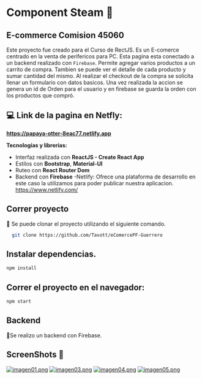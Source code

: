 # Component Steam 🧊

## E-commerce Comision 45060

Este proyecto fue creado para el Curso de RectJS. Es un E-comerce centrado en la venta de perifericos para PC.
Esta pagina esta conectado a un backend realizado con `Firebase`.
Permite agregar varios productos a un carrito de compra. Tambien se puede ver el detalle de cada producto y sumar cantidad del mismo.
Al realizar el checkout de la compra se solicita llenar un formulario con datos basicos. Una vez realizada la accion se genera un id de Orden para el usuario y en firebase se guarda la orden con los productos que compró.

## :computer: Link de la pagina en Netfly:
**https://papaya-otter-8eac77.netlify.app**

**Tecnologías y librerías:**
- Interfaz realizada con **ReactJS - Create React App** 
- Estilos con **Bootstrap**, **Material-UI**
- Ruteo con **React Router Dom**
- Backend con **Firebase**
-Netlify: Ofrece una plataforma de desarrollo en este caso la utilizamos para poder publicar nuestra aplicacion. https://www.netlify.com/

## Correr proyecto
🔸 Se puede clonar el proyecto utilizando el siguiente comando.
```bash
  git clone https://github.com/Tavott/eComercePF-Guerrero 
```
## Instalar dependencias.
```bash
npm install
```

## Correr el proyecto en el navegador:
```bash
npm start
```
## Backend

🔸Se realizo un backend con Firebase.

## ScreenShots 🍾

[![imagen01.png](https://i.postimg.cc/tgsr9Bcv/imagen01.png)](https://postimg.cc/hJq8r1cV)
[![imagen03.png](https://i.postimg.cc/90h1tCQs/imagen03.png)](https://postimg.cc/2b04Cpvx)
[![imagen04.png](https://i.postimg.cc/767m2fwg/imagen04.png)](https://postimg.cc/mzLYxZcD)
[![imagen05.png](https://i.postimg.cc/R02ghc5S/imagen05.png)](https://postimg.cc/GBJFSTmV)